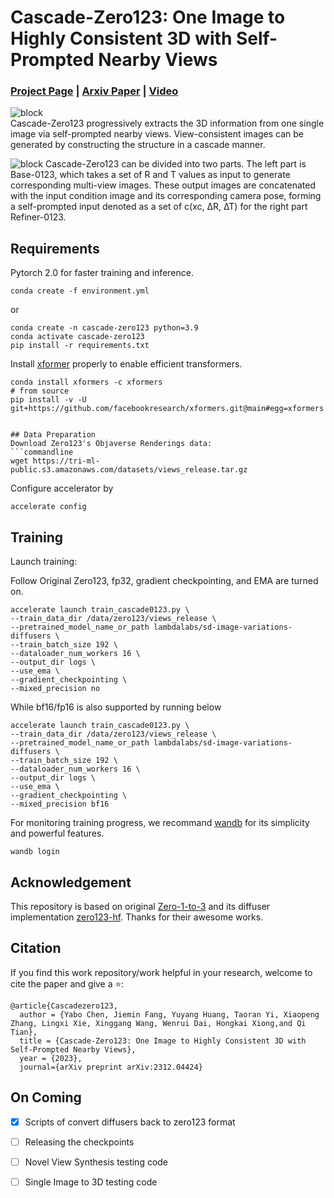 # Cascade-Zero123: One Image to Highly Consistent 3D with Self-Prompted Nearby Views

### [Project Page](https://cascadezero123.github.io/) | [Arxiv Paper](https://arxiv.org/abs/2312.04424) | [Video](https://youtu.be/llKNi5YuiV8)

![block](./imgs/nvs.png)   
Cascade-Zero123 progressively extracts the 3D information from one single image via self-prompted nearby views. View-consistent images can be generated by constructing the structure in a cascade manner.

![block](./imgs/method.png)
Cascade-Zero123 can be divided into two parts. The left part is Base-0123, which takes a set of R and T values as input to generate corresponding multi-view images. These output images are concatenated with the input condition image and its corresponding camera pose, forming a self-prompted input denoted as a set of c(xc, ∆R, ∆T) for the right part Refiner-0123.

## Requirements
Pytorch 2.0 for faster training and inference.
```
conda create -f environment.yml
```
or 
```
conda create -n cascade-zero123 python=3.9
conda activate cascade-zero123
pip install -r requirements.txt
```

Install [xformer](https://github.com/facebookresearch/xformers#installing-xformers) properly to enable efficient transformers.
```commandline
conda install xformers -c xformers
# from source
pip install -v -U git+https://github.com/facebookresearch/xformers.git@main#egg=xformers
```

```

## Data Preparation
Download Zero123's Objaverse Renderings data:
```commandline
wget https://tri-ml-public.s3.amazonaws.com/datasets/views_release.tar.gz
```

Configure accelerator by
```commandline
accelerate config
```

##  Training
Launch training:

Follow Original Zero123, fp32, gradient checkpointing, and EMA are turned on.
```commandline
accelerate launch train_cascade0123.py \
--train_data_dir /data/zero123/views_release \
--pretrained_model_name_or_path lambdalabs/sd-image-variations-diffusers \
--train_batch_size 192 \
--dataloader_num_workers 16 \
--output_dir logs \
--use_ema \
--gradient_checkpointing \
--mixed_precision no
```

While bf16/fp16 is also supported by running below
```commandline
accelerate launch train_cascade0123.py \
--train_data_dir /data/zero123/views_release \
--pretrained_model_name_or_path lambdalabs/sd-image-variations-diffusers \
--train_batch_size 192 \
--dataloader_num_workers 16 \
--output_dir logs \
--use_ema \
--gradient_checkpointing \
--mixed_precision bf16
```

For monitoring training progress, we recommand [wandb](https://wandb.ai/site) for its simplicity and powerful features.
```commandline
wandb login
```


##  Acknowledgement
This repository is based on original [Zero-1-to-3](https://github.com/cvlab-columbia/zero123) and its diffuser implementation [zero123-hf](https://github.com/kxhit/zero123-hf). Thanks for their awesome works.


##  Citation
If you find this work repository/work helpful in your research, welcome to cite the paper and give a ⭐:

```
@article{Cascadezero123,
  author = {Yabo Chen, Jiemin Fang, Yuyang Huang, Taoran Yi, Xiaopeng Zhang, Lingxi Xie, Xinggang Wang, Wenrui Dai, Hongkai Xiong,and Qi Tian},
  title = {Cascade-Zero123: One Image to Highly Consistent 3D with Self-Prompted Nearby Views},
  year = {2023},
  journal={arXiv preprint arXiv:2312.04424}
```

##  On Coming
- [x] Scripts of convert diffusers back to zero123 format  
- [ ] Releasing the checkpoints  
- [ ] Novel View Synthesis testing code  
- [ ] Single Image to 3D testing code  

